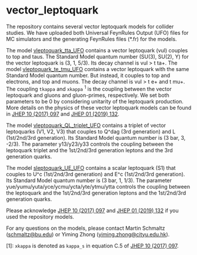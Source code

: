 # vector_leptoquark

The repository contains several vector leptoquark models for collider studies. We have uploaded both Universal FeynRules Output (UFO) files for MC simulators and the generating FeynRules files (\*.fr) for the models. 

The model [vleptoquark_tta_UFO](./vleptoquark_tta_UFO) contains a vector leptoquark (vul) couples to top and taus. The Standard Model quantum number (SU(3), SU(2), Y) for the vector leptoquark is (3, 1, 5/3). Its decay channel is vul > t ta+. The model [vleptoquark_te_tmu_UFO](./vleptoquark_te_tmu_UFO) contains a vector leptoquark with the same Standard Model quantum number. But instead, it couples to top and electrons, and top and muons. The decay channel is vul > t e+ and t mu+. 
The coupling ``tkappa`` and ``xkappa`` <sup>1</sup> is the coupling between the vector leptoquark and gluons and gluon-primes, respectively. We set both parameters to be 0 by considering unitarity of the leptoquark production. More details on the physics of these vector leptoquark models can be found in [JHEP 10 (2017) 097](https://link.springer.com/article/10.1007/JHEP10(2017)097) and [JHEP 01 (2019) 132](https://link.springer.com/article/10.1007%2FJHEP01%282019%29132).

The model [vleptoquark_QL_triplet_UFO](./vleptoquark_QL_triplet_UFO) contains a triplet of vector leptoquarks (V1, V2, V3) that couples to Q^dag (3rd generation) and L (1st/2nd/3rd generation). Its Standard Model quantum number is (3 bar, 3, -2/3). The parameter y13/y23/y33 controls the coupling between the leptoquark triplet and the 1st/2nd/3rd generation leptons and the 3rd generation quarks.

The model [sleptoquark_UE_UFO](./sleptoquark_UE_UFO) contains a scalar leptoquark (S1) that couples to U^c (1st/2nd/3rd generation) and E^c (1st/2nd/3rd generation). Its Standard Model quantum number is (3 bar, 1, 1/3). The parameter yue/yumu/yuta/yce/ycmu/ycta/yte/ytmu/ytta controls the coupling between the leptoquark and the 1st/2nd/3rd generation leptons and the 1st/2nd/3rd generation quarks.

Please acknowledge [JHEP 10 (2017) 097](https://link.springer.com/article/10.1007/JHEP10(2017)097) and [JHEP 01 (2019) 132](https://link.springer.com/article/10.1007%2FJHEP01%282019%29132) if you used the repository models.

For any questions on the models, please contact Martin Schmaltz (schmaltz@bu.edu) or Yiming Zhong (yiming.zhong@cityu.edu.hk).

<a>[1]</a>: ``xkappa`` is denoted as ``kappa_s`` in equation C.5 of [JHEP 10 (2017) 097](https://link.springer.com/article/10.1007/JHEP10(2017)097).
